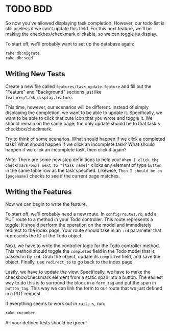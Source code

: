 # TODO BDD
So now you've allowed displaying task completion. However, our todo list is still useless if we can't update this field. For this next feature, we'll be making the checkbox/checkmark clickable, so we can toggle its display.

To start off, we'll probably want to set up the database again:
```bash
rake db:migrate
rake db:seed
```

## Writing New Tests
Create a new file called `features/task_update.feature` and fill out the "Feature" and "Background" sections just like `features/task_display.feature`.

This time, however, our scenarios will be different. Instead of simply displaying the completion, we want to be able to update it. Specifically, we want to be able to click that cute icon that you wrote and toggle it. We should remain on the same page; the only update should be to that task's checkbox/checkmark.

Try to think of some scenarios. What should happen if we click a completed task? What should happen if we click an incomplete task? What should happen if we click an incomplete task, then click it again?

*Note:* There are some new step definitions to help you! `When I click the check[mark/box] next to "[task name]"` clicks any element of type `button` in the same table row as the task specified. Likewise, `Then I should be on [pagename]` checks to see if the current page matches.

## Writing the Features
Now we can begin to write the feature.

To start off, we'll probably need a new route. In `config/routes.rb`, add a PUT route to a method in your Todo controller. This route represents a toggle; it should perform the operation on the model and immediately redirect to the index page. Your route should take in an `:id` parameter that represents the ID of the Todo object.

Next, we have to write the controller logic for the Todo controller method. This method should toggle the `completed` field in the Todo model that is passed in by `:id`. Grab the object, update its `completed` field, and save the object. Finally, use `redirect_to` to go back to the index page.

Lastly, we have to update the view. Specifically, we have to make the checkbox/checkmark element from a static span into a button. The easiest way to do this is to surround the block in a `form_tag` and put the span in `button_tag`. This way we can link the form to our route that we just defined in a PUT request.

If everything seems to work out in `rails s`, run:
```bash
rake cucumber
```
All your defined tests should be green!
